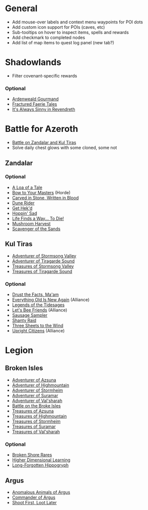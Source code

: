# General

* Add mouse-over labels and context menu waypoints for POI dots
* Add custom icon support for POIs (caves, etc)
* Sub-tooltips on hover to inspect items, spells and rewards
* Add checkmark to completed nodes
* Add list of map items to quest log panel (new tab?)

# Shadowlands

* Filter covenant-specific rewards

### Optional

* [Ardenweald Gourmand](https://www.wowhead.com/achievement=14774/ardenweald-gourmand)
* [Fractured Faerie Tales](https://www.wowhead.com/achievement=14788/fractured-faerie-tales)
* [It's Always Sinny in Revendreth](https://www.wowhead.com/achievement=14276/its-always-sinny-in-revendreth)

# Battle for Azeroth

* [Battle on Zandalar and Kul Tiras](https://www.wowhead.com/achievement=12936/battle-on-zandalar-and-kul-tiras)
* Solve daily chest glows with some cloned, some not

## Zandalar

### Optional

* [A Loa of a Tale](https://www.wowhead.com/achievement=13036/a-loa-of-a-tale)
* [Bow to Your Masters](https://www.wowhead.com/achievement=13020/bow-to-your-masters) (Horde)
* [Carved in Stone, Written in Blood](https://www.wowhead.com/achievement=13024/carved-in-stone-written-in-blood)
* [Dune Rider](https://www.wowhead.com/achievement=13018/dune-rider)
* [Get Hek'd](https://www.wowhead.com/achievement=12482/get-hekd)
* [Hoppin' Sad](https://www.wowhead.com/achievement=13028/hoppin-sad)
* [Life Finds a Way... To Die!](https://www.wowhead.com/achievement=13048/life-finds-a-way-to-die)
* [Mushroom Harvest](https://www.wowhead.com/achievement=13027/mushroom-harvest)
* [Scavenger of the Sands](https://www.wowhead.com/achievement=13016/scavenger-of-the-sands)

## Kul Tiras

* [Adventurer of Stormsong Valley](https://www.wowhead.com/achievement=12940/adventurer-of-stormsong-valley)
* [Adventurer of Tiragarde Sound](https://www.wowhead.com/achievement=12939/adventurer-of-tiragarde-sound)
* [Treasures of Stormsong Valley](https://www.wowhead.com/achievement=12853/treasures-of-stormsong-valley)
* [Treasures of Tiragarde Sound](https://www.wowhead.com/achievement=12852/treasures-of-tiragarde-sound)

### Optional

* [Drust the Facts, Ma'am](https://www.wowhead.com/achievement=13064/drust-the-facts-maam)
* [Everything Old Is New Again](https://www.wowhead.com/achievement=13082/everything-old-is-new-again) (Alliance)
* [Legends of the Tidesages](https://www.wowhead.com/achievement=13051/legends-of-the-tidesages)
* [Let's Bee Friends](https://www.wowhead.com/achievement=13062/lets-bee-friends) (Alliance)
* [Sausage Sampler](https://www.wowhead.com/achievement=13087/sausage-sampler)
* [Shanty Raid](https://www.wowhead.com/achievement=13057/shanty-raid)
* [Three Sheets to the Wind](https://www.wowhead.com/achievement=13061/three-sheets-to-the-wind)
* [Upright Citizens](https://www.wowhead.com/achievement=13285/upright-citizens) (Alliance)

# Legion

## Broken Isles

* [Adventurer of Azsuna](https://www.wowhead.com/achievement=11261/adventurer-of-azsuna)
* [Adventurer of Highmountain](https://www.wowhead.com/achievement=11264/adventurer-of-highmountain)
* [Adventurer of Stormheim](https://www.wowhead.com/achievement=11263/adventurer-of-stormheim)
* [Adventurer of Suramar](https://www.wowhead.com/achievement=11265/adventurer-of-suramar)
* [Adventurer of Val'sharah](https://www.wowhead.com/achievement=11262/adventurer-of-valsharah)
* [Battle on the Broke Isles](https://www.wowhead.com/achievement=10876/battle-on-the-broken-isles)
* [Treasures of Azsuna](https://www.wowhead.com/achievement=11256/treasures-of-azsuna)
* [Treasures of Highmountain](https://www.wowhead.com/achievement=11257/treasures-of-highmountain)
* [Treasures of Stormheim](https://www.wowhead.com/achievement=11259/treasures-of-stormheim)
* [Treasures of Suramar](https://www.wowhead.com/achievement=11260/treasures-of-suramar)
* [Treasures of Val'sharah](https://www.wowhead.com/achievement=11258/treasures-of-valsharah)

### Optional

* [Broken Shore Rares](https://www.wowhead.com/quest=46250/take-out-the-head)
* [Higher Dimensional Learning](https://www.wowhead.com/achievement=11175/higher-dimensional-learning)
* [Long-Forgotten Hippogryph](https://www.wowhead.com/item=138258/reins-of-the-long-forgotten-hippogryph)

## Argus

* [Anomalous Animals of Argus](https://www.wowhead.com/achievement=12088/anomalous-animals-of-argus)
* [Commander of Argus](https://www.wowhead.com/achievement=12078/commander-of-argus)
* [Shoot First, Loot Later](https://www.wowhead.com/achievement=12074/shoot-first-loot-later)